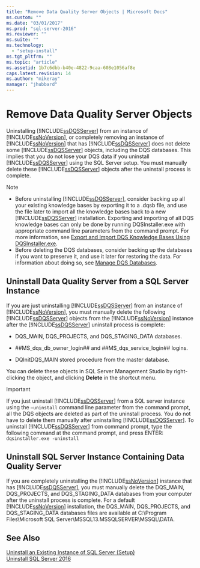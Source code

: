 ```yaml
---
title: "Remove Data Quality Server Objects | Microsoft Docs"
ms.custom: ""
ms.date: "03/01/2017"
ms.prod: "sql-server-2016"
ms.reviewer: ""
ms.suite: ""
ms.technology: 
  - "setup-install"
ms.tgt_pltfrm: ""
ms.topic: "article"
ms.assetid: 1b7c6dbb-b40e-4822-9caa-608e1056af8e
caps.latest.revision: 14
ms.author: "mikeray"
manager: "jhubbard"
---
```

# Remove Data Quality Server Objects
  Uninstalling [!INCLUDE[ssDQSServer](../../data-quality-services/includes/ssdqsserver-md.md)] from an instance of [!INCLUDE[ssNoVersion](../../advanced-analytics/r-services/includes/ssnoversion-md.md)], or completely removing an instance of [!INCLUDE[ssNoVersion](../../advanced-analytics/r-services/includes/ssnoversion-md.md)] that has [!INCLUDE[ssDQSServer](../../data-quality-services/includes/ssdqsserver-md.md)] does not delete some [!INCLUDE[ssDQSServer](../../data-quality-services/includes/ssdqsserver-md.md)] objects, including the DQS databases. This implies that you do not lose your DQS data if you uninstall [!INCLUDE[ssDQSServer](../../data-quality-services/includes/ssdqsserver-md.md)] using the SQL Server setup. You must manually delete these [!INCLUDE[ssDQSServer](../../data-quality-services/includes/ssdqsserver-md.md)] objects after the uninstall process is complete.  
  
> [!NOTE]  
>  -   Before uninstalling [!INCLUDE[ssDQSServer](../../data-quality-services/includes/ssdqsserver-md.md)], consider backing up all your existing knowledge bases by exporting it to a .dqsb file, and use the file later to import all the knowledge bases back to a new [!INCLUDE[ssDQSServer](../../data-quality-services/includes/ssdqsserver-md.md)] installation. Exporting and importing of all DQS knowledge bases can only be done by running DQSInstaller.exe with appropriate command line parameters from the command prompt. For more information, see [Export and Import DQS Knowledge Bases Using DQSInstaller.exe](../../data-quality-services/install/windows/export-and-import-dqs-knowledge-bases-using-dqsinstaller.exe.md).  
> -   Before deleting the DQS databases, consider backing up the databases if you want to preserve it, and use it later for restoring the data. For information about doing so, see [Manage DQS Databases](../../data-quality-services/manage-dqs-databases.md).  
  
## Uninstall Data Quality Server from a SQL Server Instance  
 If you are just uninstalling [!INCLUDE[ssDQSServer](../../data-quality-services/includes/ssdqsserver-md.md)] from an instance of [!INCLUDE[ssNoVersion](../../advanced-analytics/r-services/includes/ssnoversion-md.md)], you must manually delete the following [!INCLUDE[ssDQSServer](../../data-quality-services/includes/ssdqsserver-md.md)] objects from the [!INCLUDE[ssNoVersion](../../advanced-analytics/r-services/includes/ssnoversion-md.md)] instance after the [!INCLUDE[ssDQSServer](../../data-quality-services/includes/ssdqsserver-md.md)] uninstall process is complete:  
  
-   DQS_MAIN, DQS_PROJECTS, and DQS_STAGING_DATA databases.  
  
-   \##MS_dqs_db_owner_login## and ##MS_dqs_service_login## logins.  
  
-   DQInitDQS_MAIN stored procedure from the master database.  
  
 You can delete these objects in SQL Server Management Studio by right-clicking the object, and clicking **Delete** in the shortcut menu.  
  
> [!IMPORTANT]  
>  If you just uninstall [!INCLUDE[ssDQSServer](../../data-quality-services/includes/ssdqsserver-md.md)] from a SQL server instance using the `–uninstall` command line parameter from the command prompt, all the DQS objects are deleted as part of the uninstall process. You do not have to delete them manually after uninstalling [!INCLUDE[ssDQSServer](../../data-quality-services/includes/ssdqsserver-md.md)]. To uninstall [!INCLUDE[ssDQSServer](../../data-quality-services/includes/ssdqsserver-md.md)] from command prompt, type the following command at the command prompt, and press ENTER:   
> `dqsinstaller.exe -uninstall`  
  
## Uninstall SQL Server Instance Containing Data Quality Server  
 If you are completely uninstalling the [!INCLUDE[ssNoVersion](../../advanced-analytics/r-services/includes/ssnoversion-md.md)] instance that has [!INCLUDE[ssDQSServer](../../data-quality-services/includes/ssdqsserver-md.md)], you must manually delete the DQS_MAIN, DQS_PROJECTS, and DQS_STAGING_DATA databases from your computer after the uninstall process is complete. For a default [!INCLUDE[ssNoVersion](../../advanced-analytics/r-services/includes/ssnoversion-md.md)] installation, the DQS_MAIN, DQS_PROJECTS, and DQS_STAGING_DATA databases files are available at C:\Program Files\Microsoft SQL Server\MSSQL13.MSSQLSERVER\MSSQL\DATA.  
  
## See Also  
 [Uninstall an Existing Instance of SQL Server &#40;Setup&#41;](../../sql-server/install/uninstall-an-existing-instance-of-sql-server-setup.md)   
 [Uninstall SQL Server 2016](../../sql-server/install/uninstall-sql-server.md)  
  
  